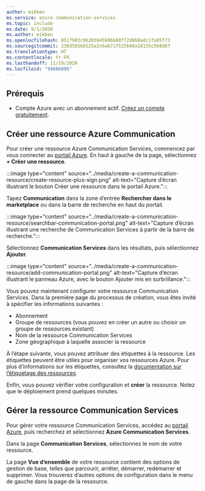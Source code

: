 ```yaml
---
author: mikben
ms.service: azure-communication-services
ms.topic: include
ms.date: 9/1/2020
ms.author: mikben
ms.openlocfilehash: 051f903c0b203045886b80f72d868adc1fa85f73
ms.sourcegitcommit: 230d5656b525a2c6a6717525b68a10135c568d67
ms.translationtype: HT
ms.contentlocale: fr-FR
ms.lasthandoff: 11/19/2020
ms.locfileid: "94886096"
---
```

## <a name="prerequisites"></a>Prérequis

- Compte Azure avec un abonnement actif. [Créez un compte gratuitement](https://azure.microsoft.com/free/dotnet/).

## <a name="create-azure-communication-resource"></a>Créer une ressource Azure Communication

Pour créer une ressource Azure Communication Services, commencez par vous connecter au [portail Azure](https://portal.azure.com). En haut à gauche de la page, sélectionnez **+ Créer une ressource**. 

:::image type="content" source="../media/create-a-communication-resource/create-resource-plus-sign.png" alt-text="Capture d’écran illustrant le bouton Créer une ressource dans le portail Azure.":::

Tapez **Communication** dans la zone d’entrée **Rechercher dans le marketplace** ou dans la barre de recherche en haut du portail.

:::image type="content" source="../media/create-a-communication-resource/searchbar-communication-portal.png" alt-text="Capture d’écran illustrant une recherche de Communication Services à partir de la barre de recherche.":::

Sélectionnez **Communication Services** dans les résultats, puis sélectionnez **Ajouter**.

:::image type="content" source="../media/create-a-communication-resource/add-communication-portal.png" alt-text="Capture d’écran illustrant le panneau Azure, avec le bouton Ajouter mis en surbrillance.":::

Vous pouvez maintenant configurer votre ressource Communication Services. Dans la première page du processus de création, vous êtes invité à spécifier les informations suivantes :

* Abonnement
* Groupe de ressources (vous pouvez en créer un autre ou choisir un groupe de ressources existant)
* Nom de la ressource Communication Services
* Zone géographique à laquelle associer la ressource

À l’étape suivante, vous pouvez attribuer des étiquettes à la ressource. Les étiquettes peuvent être utiles pour organiser vos ressources Azure. Pour plus d’informations sur les étiquettes, consultez la [documentation sur l’étiquetage des ressources](../../../azure-resource-manager/management/tag-resources.md).

Enfin, vous pouvez vérifier votre configuration et **créer** la ressource. Notez que le déploiement prend quelques minutes.

## <a name="manage-your-communication-services-resource"></a>Gérer la ressource Communication Services

Pour gérer votre ressource Communication Services, accédez au [portail Azure](https://portal.azure.com), puis recherchez et sélectionnez **Azure Communication Services**.

Dans la page **Communication Services**, sélectionnez le nom de votre ressource.

La page **Vue d’ensemble** de votre ressource contient des options de gestion de base, telles que parcourir, arrêter, démarrer, redémarrer et supprimer. Vous trouverez d’autres options de configuration dans le menu de gauche dans la page de la ressource.